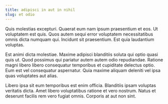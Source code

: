 ```yaml
---
title: adipisci in aut in nihil
slug: et odio
---
```


Quis molestias excepturi. Quaerat eum nam ipsum praesentium et eos. Ut voluptatem est quis. Quos autem sequi error voluptatem necessitatibus omnis dicta numquam qui. Incidunt sit praesentium. Est quia laudantium voluptas.

Est animi dicta molestiae. Maxime adipisci blanditiis soluta qui optio quasi quis ut. Quod possimus qui pariatur autem autem odio repudiandae. Ratione magni libero libero consequatur temporibus et cupiditate delectus optio. Eum est vel consequatur aspernatur. Quia maxime aliquam deleniti vel ipsa quas voluptates aut alias.

Libero ipsa sit eum temporibus est enim officia. Blanditiis ipsam voluptas veritatis dicta. Amet libero voluptatibus ratione et vero nostrum. Natus et deserunt facilis rem vero fugiat omnis. Corporis at aut non sint.
